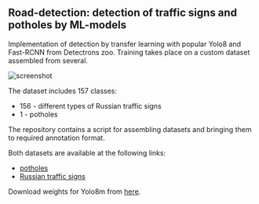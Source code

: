 ## Road-detection: detection of traffic signs and potholes by ML-models
Implementation of detection by transfer learning with popular Yolo8 and Fast-RCNN from Detectrons zoo. Training takes place on a custom dataset assembled from several.

![screenshot](https://github.com/alinzh/road_detection/blob/main/data/processed_img/traffic_sign_pothole/example.jpg)

The dataset includes 157 classes:
- 156 - different types of Russian traffic signs
- 1 - potholes

The repository contains a script for assembling datasets and bringing them to required annotation format.

Both datasets are available at the following links:
- [potholes](https://www.dropbox.com/s/qvglw8pqo16769f/pothole_dataset_v8.zip?dl=1)
- [Russian traffic signs](https://www.kaggle.com/datasets/watchman/rtsd-dataset/data)
 
Download weights for Yolo8m from [here](https://drive.google.com/file/d/1H4E8yIXL7RlM6tRJayRhyHlWpOJd0L5Y/view?usp=sharing).
